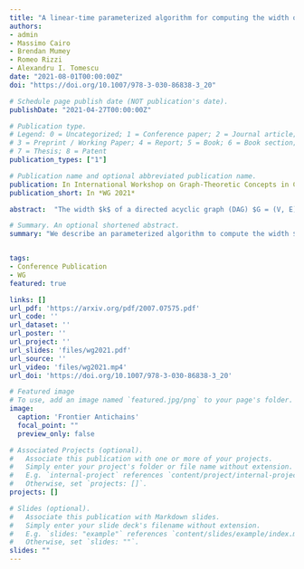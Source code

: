 ```yaml
---
title: "A linear-time parameterized algorithm for computing the width of a DAG"
authors:
- admin
- Massimo Cairo
- Brendan Mumey
- Romeo Rizzi
- Alexandru I. Tomescu
date: "2021-08-01T00:00:00Z"
doi: "https://doi.org/10.1007/978-3-030-86838-3_20"

# Schedule page publish date (NOT publication's date).
publishDate: "2021-04-27T00:00:00Z"

# Publication type.
# Legend: 0 = Uncategorized; 1 = Conference paper; 2 = Journal article;
# 3 = Preprint / Working Paper; 4 = Report; 5 = Book; 6 = Book section;
# 7 = Thesis; 8 = Patent
publication_types: ["1"]

# Publication name and optional abbreviated publication name.
publication: In International Workshop on Graph-Theoretic Concepts in Computer Science, *WG 2021*
publication_short: In *WG 2021*

abstract:  "The width $k$ of a directed acyclic graph (DAG) $G = (V, E)$ equals the largest number of pair-wise non-reachable vertices. Computing the width dates back to Dilworth's and Fulkerson's results in the 1950s, and is doable in quadratic time in the worst case. Since $k$ can be small in practical applications, research has also studied algorithms whose complexity is parameterized on $k$. Despite these efforts, it is still open whether there exists a linear-time $O(f(k)(|E| + |V|))$ parameterized algorithm computing the width. We answer this question affirmatively by presenting an $O(k2^k|E| + k^24^k|V|)$-time algorithm, based on a new notion of frontier antichains. As we process the vertices in a topological order, all the frontier antichains can be maintained with the help of several combinatorial properties, paying only $f(k)$ along the way. The fact that the width can be computed by a single $f(k)$-sweep of the DAG is a new surprising insight into this classical problem. Our algorithm also allows deciding whether the DAG has width at most $w$ in time $O(f(min(w,k))(|E|+|V|))$."

# Summary. An optional shortened abstract.
summary: "We describe an parameterized algorithm to compute the width $k$ of a DAG in time $O(k2^k|E| + k^24^k|V|)$."


tags:
- Conference Publication
- WG
featured: true

links: []
url_pdf: 'https://arxiv.org/pdf/2007.07575.pdf'
url_code: ''
url_dataset: ''
url_poster: ''
url_project: ''
url_slides: 'files/wg2021.pdf'
url_source: ''
url_video: 'files/wg2021.mp4'
url_doi: 'https://doi.org/10.1007/978-3-030-86838-3_20'

# Featured image
# To use, add an image named `featured.jpg/png` to your page's folder.
image:
  caption: 'Frontier Antichains'
  focal_point: ""
  preview_only: false

# Associated Projects (optional).
#   Associate this publication with one or more of your projects.
#   Simply enter your project's folder or file name without extension.
#   E.g. `internal-project` references `content/project/internal-project/index.md`.
#   Otherwise, set `projects: []`.
projects: []

# Slides (optional).
#   Associate this publication with Markdown slides.
#   Simply enter your slide deck's filename without extension.
#   E.g. `slides: "example"` references `content/slides/example/index.md`.
#   Otherwise, set `slides: ""`.
slides: ""
---
```

